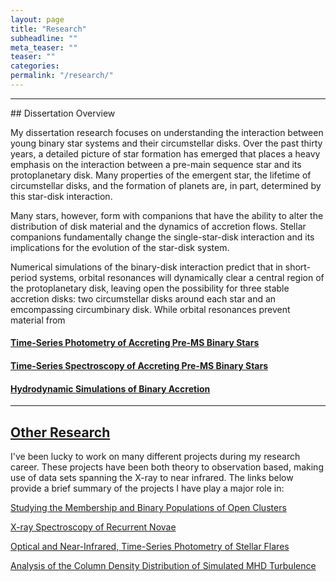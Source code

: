 ```yaml
---
layout: page
title: "Research"
subheadline: ""
meta_teaser: ""
teaser: ""
categories:
permalink: "/research/"
---
```

<hr>
## Dissertation Overview

My dissertation research focuses on understanding the interaction between young binary star systems and their circumstellar disks. Over the past thirty years, a detailed picture of star formation has emerged that places a heavy emphasis on the interaction between a pre-main sequence star and its protoplanetary disk. Many properties of the emergent star, the lifetime of circumstellar disks, and the formation of planets are, in part, determined by this star-disk interaction. 

Many stars, however, form with companions that have the ability to alter the distribution of disk material and the dynamics of accretion flows. Stellar companions fundamentally change the single-star-disk interaction and its implications for the evolution of the star-disk system. 

Numerical simulations of the binary-disk interaction predict that in short-period systems, orbital resonances will dynamically clear a central region of the protoplanetary disk, leaving open the possibility for three stable accretion disks: two circumstellar disks around each star and an emcompassing circumbinary disk. While orbital resonances prevent material from 



#### <a href='https://tofflemire.github.io/photometry/'> Time-Series Photometry of Accreting Pre-MS Binary Stars </a>

#### <a href='https://tofflemire.github.io/spectroscopy/'> Time-Series Spectroscopy of Accreting Pre-MS Binary Stars </a>

#### <a href='https://tofflemire.github.io/sims/'> Hydrodynamic Simulations of Binary Accretion </a>

<hr>

## <a href='https://tofflemire.github.io/other_research/'>Other Research</a>
I've been lucky to work on many different projects during my research career. These projects have been both theory to observation based, making use of data sets spanning the X-ray to near infrared. The links below provide a brief summary of the projects I have play a major role in:

<a href="https://tofflemire.github.io/other_research#wocs"> Studying the Membership and Binary Populations of Open Clusters </a>

<a href="https://tofflemire.github.io/other_research#xspec"> X-ray Spectroscopy of Recurrent Novae </a>

<a href="https://tofflemire.github.io/other_research#flares"> Optical and Near-Infrared, Time-Series Photometry of Stellar Flares </a>

<a href="https://tofflemire.github.io/other_research#tsallis"> Analysis of the Column Density Distribution of Simulated MHD Turbulence </a>
